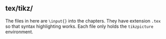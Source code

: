 tex/tikz/
---------

The files in here are `\input{}` into the chapters.  They have extension `.tex` so that syntax highlighting works.  Each file only holds the `tikzpicture` environment.

